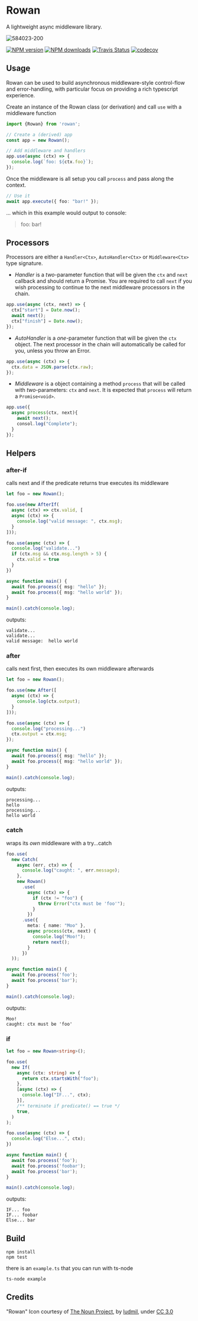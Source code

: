 # Rowan

A lightweight async middleware library.  

![584023-200](https://cloud.githubusercontent.com/assets/3584509/21929203/1ffa1db6-d987-11e6-8e07-77a6131097af.png)

[![NPM version][npm-image]][npm-url]
[![NPM downloads][npm-downloads]][npm-url]
[![Travis Status][travis-image]][travis-url]
[![codecov](https://codecov.io/gh/MeirionHughes/rowan/branch/master/graph/badge.svg)](https://codecov.io/gh/MeirionHughes/rowan)

## Usage

Rowan can be used to build asynchronous middleware-style control-flow and error-handling, with particular focus on providing a rich typescript experience. 

Create an instance of the Rowan class (or derivation) and call `use` with a middleware function

```ts
import {Rowan} from 'rowan';

// Create a (derived) app
const app = new Rowan();

// Add middleware and handlers
app.use(async (ctx) => {
  console.log(`foo: ${ctx.foo}`);
});

```

Once the middleware is all setup you call `process` and pass along the context. 


```ts
// Use it 
await app.execute({ foo: "bar!" });
```

... which in this example would output to console: 

>foo: bar!

## Processors
Processors are either a `Handler<Ctx>`,  `AutoHandler<Ctx>` or `Middleware<Ctx>` type signature. 

* *Handler* is a *two*-parameter function that will be given the  `ctx` and `next` callback and should return a Promise. You are required to call `next` if you wish processing to continue to the next middleware processors in the chain. 

```ts
app.use(async (ctx, next) => {
  ctx["start"] = Date.now();
  await next();
  ctx["finish"] = Date.now();
});
```


* *AutoHandler* is a *one*-parameter function that will be given the `ctx` object. The next processor in the chain will automatically be called for you, unless you throw an Error. 

```ts
app.use(async (ctx) => {
  ctx.data = JSON.parse(ctx.raw);
});
```

* *Middleware* is a object containing a method `process` that will be called with *two*-parameters:  `ctx` and `next`. It is expected that `process` will return a `Promise<void>`. 

```ts
app.use({
  async process(ctx, next){
    await next();
    consol.log("Complete");
  }
});
```

## Helpers

### after-if

calls next and if the predicate returns true executes its middleware

```ts
let foo = new Rowan();

foo.use(new AfterIf(
  async (ctx) => ctx.valid, [
  async (ctx) => {
    console.log("valid message: ", ctx.msg);
  }
]));

foo.use(async (ctx) => {
  console.log("validate...")
  if (ctx.msg && ctx.msg.length > 5) {
    ctx.valid = true
  }
})

async function main() {
  await foo.process({ msg: "hello" });
  await foo.process({ msg: "hello world" });
}

main().catch(console.log);
```

outputs: 

```
validate...
validate...
valid message:  hello world
```

### after

calls next first, then executes its own middleware afterwards

```ts
let foo = new Rowan();

foo.use(new After([
  async (ctx) => {
    console.log(ctx.output);
  }
]));

foo.use(async (ctx) => {
  console.log("processing...")
  ctx.output = ctx.msg;
});

async function main() {
  await foo.process({ msg: "hello" });
  await foo.process({ msg: "hello world" });
}

main().catch(console.log);
```
outputs: 

```
processing...
hello
processing...
hello world
```

### catch

wraps its _own_ middleware with a try...catch

```ts
foo.use(
  new Catch(
    async (err, ctx) => {
      console.log("caught: ", err.message);
    },
    new Rowan()
      .use(
        async (ctx) => {
          if (ctx != "foo") {
            throw Error("ctx must be 'foo'");
          }
        })
      .use({
        meta: { name: "Moo" },
        async process(ctx, next) {
          console.log("Moo!");
          return next();
        }
      })
  ));

async function main() {
  await foo.process('foo');
  await foo.process('bar');
}

main().catch(console.log);
```

outputs:

```
Moo!
caught: ctx must be 'foo'
```

### if

```ts
let foo = new Rowan<string>();

foo.use(
  new If(
    async (ctx: string) => {
      return ctx.startsWith("foo");
    },
    [async (ctx) => {
      console.log("IF...", ctx);
    }],
    /** terminate if predicate() == true */
    true, 
  )
);

foo.use(async (ctx) => {
  console.log("Else...", ctx);
})

async function main() {  
  await foo.process('foo');
  await foo.process('foobar');
  await foo.process('bar');
}

main().catch(console.log);
```

outputs: 

```
IF... foo
IF... foobar
Else... bar

```


## Build

```
npm install
npm test
```

there is an `example.ts` that you can run with ts-node

```
ts-node example
```

## Credits
"Rowan" Icon courtesy of [The Noun Project](https://thenounproject.com/), by [ludmil](https://thenounproject.com/Maludk), under [CC 3.0](http://creativecommons.org/licenses/by/3.0/us/)

[npm-url]: https://npmjs.org/package/rowan
[npm-image]: https://img.shields.io/npm/v/rowan.svg
[npm-downloads]: https://img.shields.io/npm/dm/rowan.svg
[travis-url]: https://travis-ci.org/MeirionHughes/rowan
[travis-image]: https://img.shields.io/travis/MeirionHughes/rowan/master.svg